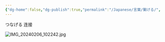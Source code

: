 ```yaml
---
{"dg-home":false,"dg-publish":true,"permalink":"/Japanese/言葉/繋げる/","dgPassFrontmatter":true}
---
```



つなげる
连接

![IMG_20240206_102242.jpg](/img/user/998%20resources/%E7%99%BD%E7%86%8A%E3%82%AB%E3%83%95%E3%82%A7/IMG_20240206_102242.jpg)